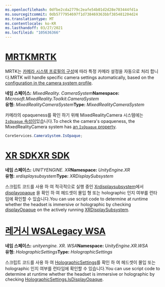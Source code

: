 ```yaml
---
ms.openlocfilehash: 0dfbe2cda2779c2eafe54b01d2d28e703444fd1a
ms.sourcegitcommit: 0db5777954697f1d738469363bbf385481204d24
ms.translationtype: MT
ms.contentlocale: ko-KR
ms.lasthandoff: 03/27/2021
ms.locfileid: "105636366"
---
```

# <a name="mrtk"></a>[<span data-ttu-id="d6bc2-101">MRTK</span><span class="sxs-lookup"><span data-stu-id="d6bc2-101">MRTK</span></span>](#tab/mrtk)
<!-- NEVER CHANGE THE ABOVE LINE! -->

<span data-ttu-id="d6bc2-102">MRTK는 [카메라 시스템 프로필의 구성](https://docs.microsoft.com/windows/mixed-reality/mrtk-unity/features/camera-system/camera-system-overview#display-settings)에 따라 특정 카메라 설정을 자동으로 처리 합니다.</span><span class="sxs-lookup"><span data-stu-id="d6bc2-102">MRTK will handle specific camera settings automatically, based on the [configuration in the camera system profile](https://docs.microsoft.com/windows/mixed-reality/mrtk-unity/features/camera-system/camera-system-overview#display-settings).</span></span>

<span data-ttu-id="d6bc2-103">**네임 스페이스:** *MixedReality. CameraSystem*</span><span class="sxs-lookup"><span data-stu-id="d6bc2-103">**Namespace:** *Microsoft.MixedReality.Toolkit.CameraSystem*</span></span><br>
<span data-ttu-id="d6bc2-104">**유형:** *MixedRealityCameraSystem*</span><span class="sxs-lookup"><span data-stu-id="d6bc2-104">**Type:** *MixedRealityCameraSystem*</span></span>

<span data-ttu-id="d6bc2-105">카메라의 opaqueness를 확인 하기 위해 MixedRealityCamera 시스템에는 [ `IsOpaque` 속성이](https://docs.microsoft.com/dotnet/api/microsoft.mixedreality.toolkit.camerasystem.mixedrealitycamerasystem.isopaque)있습니다.</span><span class="sxs-lookup"><span data-stu-id="d6bc2-105">To check the camera's opaqueness, the MixedRealityCamera system has [an `IsOpaque` property](https://docs.microsoft.com/dotnet/api/microsoft.mixedreality.toolkit.camerasystem.mixedrealitycamerasystem.isopaque).</span></span>

```cs
CoreServices.CameraSystem.IsOpaque;
```

# <a name="xr-sdk"></a>[<span data-ttu-id="d6bc2-106">XR SDK</span><span class="sxs-lookup"><span data-stu-id="d6bc2-106">XR SDK</span></span>](#tab/xr)
<!-- NEVER CHANGE THE ABOVE LINE! -->

<span data-ttu-id="d6bc2-107">**네임 스페이스:** *UNITYENGINE. XR*</span><span class="sxs-lookup"><span data-stu-id="d6bc2-107">**Namespace:** *UnityEngine.XR*</span></span><br>
<span data-ttu-id="d6bc2-108">**유형:** *xrdisplaysubsystem*</span><span class="sxs-lookup"><span data-stu-id="d6bc2-108">**Type:** *XRDisplaySubsystem*</span></span>

<span data-ttu-id="d6bc2-109">스크립트 코드를 사용 하 여 적극적으로 실행 중인 [Xrdisplaysubsystem](https://docs.unity3d.com/ScriptReference/XR.XRDisplaySubsystem.html)에서 [displayopaque](https://docs.unity3d.com/ScriptReference/XR.XRDisplaySubsystem-displayOpaque.html) 을 확인 하 여 헤드셋이 몰입 형 또는 holographic 인지 여부를 런타임에 확인할 수 있습니다.</span><span class="sxs-lookup"><span data-stu-id="d6bc2-109">You can use script code to determine at runtime whether the headset is immersive or holographic by checking [displayOpaque](https://docs.unity3d.com/ScriptReference/XR.XRDisplaySubsystem-displayOpaque.html) on the actively running [XRDisplaySubsystem](https://docs.unity3d.com/ScriptReference/XR.XRDisplaySubsystem.html).</span></span>

# <a name="legacy-wsa"></a>[<span data-ttu-id="d6bc2-110">레거시 WSA</span><span class="sxs-lookup"><span data-stu-id="d6bc2-110">Legacy WSA</span></span>](#tab/wsa)
<!-- NEVER CHANGE THE ABOVE LINE! -->

<span data-ttu-id="d6bc2-111">**네임 스페이스:** *unityengine. XR. WSA*</span><span class="sxs-lookup"><span data-stu-id="d6bc2-111">**Namespace:** *UnityEngine.XR.WSA*</span></span><br>
<span data-ttu-id="d6bc2-112">**유형:** *HolographicSettings*</span><span class="sxs-lookup"><span data-stu-id="d6bc2-112">**Type:** *HolographicSettings*</span></span>

<span data-ttu-id="d6bc2-113">스크립트 코드를 사용 하 여 [HolographicSettings](https://docs.unity3d.com/ScriptReference/XR.WSA.HolographicSettings.IsDisplayOpaque.html)를 확인 하 여 헤드셋이 몰입 또는 holographic 인지 여부를 런타임에 확인할 수 있습니다.</span><span class="sxs-lookup"><span data-stu-id="d6bc2-113">You can use script code to determine at runtime whether the headset is immersive or holographic by checking [HolographicSettings.IsDisplayOpaque](https://docs.unity3d.com/ScriptReference/XR.WSA.HolographicSettings.IsDisplayOpaque.html).</span></span>